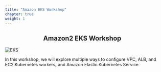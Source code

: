 ```yaml
---
title: "Amazon EKS Workshop"
chapter: true
weight: 1
---
```


<div style="text-align: center"><h2>Amazon2 EKS Workshop</h2></div>

![EKS](images/3-service-animated.gif)

In this workshop, we will explore multiple ways to configure VPC, ALB, and EC2
Kubernetes workers, and Amazon Elastic Kubernetes Service.
